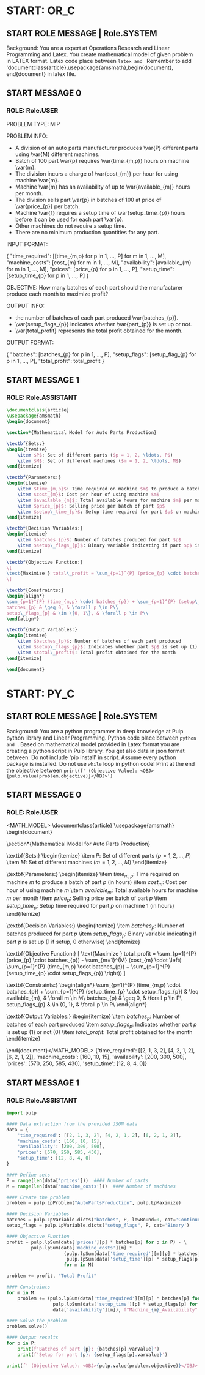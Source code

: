 # START: OR_C 
## START ROLE MESSAGE | Role.SYSTEM 
Background: You are a expert at Operations Research and Linear Programming and Latex. You create mathematical model of given problem in LATEX format. Latex code place between ```latex and ``` Remember to add 'documentclass{article},usepackage{amsmath},begin{document}, end{document} in latex file. 
## START MESSAGE 0 
### ROLE: Role.USER
<DESCRIPTION>
PROBLEM TYPE: MIP

PROBLEM INFO:

- A division of an auto parts manufacturer produces \var{P} different parts using \var{M} different machines.
- Batch of 100 part \var{p} requires \var{time_{m,p}} hours on machine \var{m}.
- The division incurs a charge of \var{cost_{m}} per hour for using machine \var{m}.
- Machine \var{m} has an availability of up to \var{available_{m}} hours per month.
- The division sells part \var{p} in batches of 100 at price of \var{price_{p}} per batch.
- Machine \var{1} requires a setup time of \var{setup_time_{p}} hours before it can be used for each part \var{p}.
- Other machines do not require a setup time.
- There are no minimum production quantities for any part.

INPUT FORMAT: 

{
    "time_required": [[time_{m,p} for p in 1, ..., P] for m in 1, ..., M],
    "machine_costs": [cost_{m} for m in 1, ..., M],
    "availability": [available_{m} for m in 1, ..., M],
    "prices": [price_{p} for p in 1, ..., P],
    "setup_time": [setup_time_{p} for p in 1, ..., P]
}

OBJECTIVE: How many batches of each part should the manufacturer produce each month to maximize profit?

OUTPUT INFO:

- the number of batches of each part produced \var{batches_{p}}.
- \var{setup_flags_{p}} indicates whether \var{part_{p}} is set up or not.
- \var{total_profit} represents the total profit obtained for the month.

OUTPUT FORMAT:

{
    "batches": [batches_{p} for p in 1, ..., P],
    "setup_flags": [setup_flag_{p} for p in 1, ..., P],
    "total_profit": total_profit
}
</DESCRIPTION>


## START MESSAGE 1 
### ROLE: Role.ASSISTANT
```latex
\documentclass{article}
\usepackage{amsmath}
\begin{document}

\section*{Mathematical Model for Auto Parts Production}

\textbf{Sets:}
\begin{itemize}
    \item $P$: Set of different parts ($p = 1, 2, \ldots, P$)
    \item $M$: Set of different machines ($m = 1, 2, \ldots, M$)
\end{itemize}

\textbf{Parameters:}
\begin{itemize}
    \item $time_{m,p}$: Time required on machine $m$ to produce a batch of part $p$ (in hours)
    \item $cost_{m}$: Cost per hour of using machine $m$
    \item $available_{m}$: Total available hours for machine $m$ per month
    \item $price_{p}$: Selling price per batch of part $p$
    \item $setup\_time_{p}$: Setup time required for part $p$ on machine 1 (in hours)
\end{itemize}

\textbf{Decision Variables:}
\begin{itemize}
    \item $batches_{p}$: Number of batches produced for part $p$
    \item $setup\_flags_{p}$: Binary variable indicating if part $p$ is set up (1 if setup, 0 otherwise)
\end{itemize}

\textbf{Objective Function:}
\[
\text{Maximize } total\_profit = \sum_{p=1}^{P} (price_{p} \cdot batches_{p}) - \sum_{m=1}^{M} (cost_{m} \cdot \left( \sum_{p=1}^{P} (time_{m,p} \cdot batches_{p}) + \sum_{p=1}^{P} (setup\_time_{p} \cdot setup\_flags_{p}) \right))
\]

\textbf{Constraints:}
\begin{align*}
\sum_{p=1}^{P} (time_{m,p} \cdot batches_{p}) + \sum_{p=1}^{P} (setup\_time_{p} \cdot setup\_flags_{p}) & \leq available_{m}, & \forall m \in M\\
batches_{p} & \geq 0, & \forall p \in P\\
setup\_flags_{p} & \in \{0, 1\}, & \forall p \in P\\
\end{align*}

\textbf{Output Variables:}
\begin{itemize}
    \item $batches_{p}$: Number of batches of each part produced
    \item $setup\_flags_{p}$: Indicates whether part $p$ is set up (1) or not (0)
    \item $total\_profit$: Total profit obtained for the month
\end{itemize}

\end{document}
```

# START: PY_C 
## START ROLE MESSAGE | Role.SYSTEM 
Background: You are a python programmer in deep knowledge at Pulp python library and Linear Programming. Python code place between ```python and ```. Based on mathematical model provided in Latex format you are creating a python script in Pulp library. You get also data in json format between: <DATA></DATA> Do not include 'pip install' in script. Assume every python package is installed. Do not use `while` loop in python code! Print at the end the objective between <OBJ></OBJ> `print(f' (Objective Value): <OBJ>{pulp.value(problem.objective)}</OBJ>')` 
## START MESSAGE 0 
### ROLE: Role.USER
<MATH_MODEL>
\documentclass{article}
\usepackage{amsmath}
\begin{document}

\section*{Mathematical Model for Auto Parts Production}

\textbf{Sets:}
\begin{itemize}
    \item $P$: Set of different parts ($p = 1, 2, \ldots, P$)
    \item $M$: Set of different machines ($m = 1, 2, \ldots, M$)
\end{itemize}

\textbf{Parameters:}
\begin{itemize}
    \item $time_{m,p}$: Time required on machine $m$ to produce a batch of part $p$ (in hours)
    \item $cost_{m}$: Cost per hour of using machine $m$
    \item $available_{m}$: Total available hours for machine $m$ per month
    \item $price_{p}$: Selling price per batch of part $p$
    \item $setup\_time_{p}$: Setup time required for part $p$ on machine 1 (in hours)
\end{itemize}

\textbf{Decision Variables:}
\begin{itemize}
    \item $batches_{p}$: Number of batches produced for part $p$
    \item $setup\_flags_{p}$: Binary variable indicating if part $p$ is set up (1 if setup, 0 otherwise)
\end{itemize}

\textbf{Objective Function:}
\[
\text{Maximize } total\_profit = \sum_{p=1}^{P} (price_{p} \cdot batches_{p}) - \sum_{m=1}^{M} (cost_{m} \cdot \left( \sum_{p=1}^{P} (time_{m,p} \cdot batches_{p}) + \sum_{p=1}^{P} (setup\_time_{p} \cdot setup\_flags_{p}) \right))
\]

\textbf{Constraints:}
\begin{align*}
\sum_{p=1}^{P} (time_{m,p} \cdot batches_{p}) + \sum_{p=1}^{P} (setup\_time_{p} \cdot setup\_flags_{p}) & \leq available_{m}, & \forall m \in M\\
batches_{p} & \geq 0, & \forall p \in P\\
setup\_flags_{p} & \in \{0, 1\}, & \forall p \in P\\
\end{align*}

\textbf{Output Variables:}
\begin{itemize}
    \item $batches_{p}$: Number of batches of each part produced
    \item $setup\_flags_{p}$: Indicates whether part $p$ is set up (1) or not (0)
    \item $total\_profit$: Total profit obtained for the month
\end{itemize}

\end{document}</MATH_MODEL>
<DATA>
{'time_required': [[2, 1, 3, 2], [4, 2, 1, 2], [6, 2, 1, 2]], 'machine_costs': [160, 10, 15], 'availability': [200, 300, 500], 'prices': [570, 250, 585, 430], 'setup_time': [12, 8, 4, 0]}</DATA>


## START MESSAGE 1 
### ROLE: Role.ASSISTANT
```python
import pulp

#### Data extraction from the provided JSON data
data = {
    'time_required': [[2, 1, 3, 2], [4, 2, 1, 2], [6, 2, 1, 2]],
    'machine_costs': [160, 10, 15],
    'availability': [200, 300, 500],
    'prices': [570, 250, 585, 430],
    'setup_time': [12, 8, 4, 0]
}

#### Define sets
P = range(len(data['prices']))  #### Number of parts
M = range(len(data['machine_costs']))  #### Number of machines

#### Create the problem
problem = pulp.LpProblem("AutoPartsProduction", pulp.LpMaximize)

#### Decision Variables
batches = pulp.LpVariable.dicts("batches", P, lowBound=0, cat='Continuous')
setup_flags = pulp.LpVariable.dicts("setup_flags", P, cat='Binary')

#### Objective Function
profit = pulp.lpSum(data['prices'][p] * batches[p] for p in P) - \
         pulp.lpSum(data['machine_costs'][m] * 
                     (pulp.lpSum(data['time_required'][m][p] * batches[p] for p in P) + 
                      pulp.lpSum(data['setup_time'][p] * setup_flags[p] for p in P)) 
                     for m in M)

problem += profit, "Total Profit"

#### Constraints
for m in M:
    problem += (pulp.lpSum(data['time_required'][m][p] * batches[p] for p in P) +
                 pulp.lpSum(data['setup_time'][p] * setup_flags[p] for p in P) <= 
                 data['availability'][m]), f"Machine_{m}_Availability"

#### Solve the problem
problem.solve()

#### Output results
for p in P:
    print(f'Batches of part {p}: {batches[p].varValue}')
    print(f'Setup for part {p}: {setup_flags[p].varValue}')

print(f' (Objective Value): <OBJ>{pulp.value(problem.objective)}</OBJ>')
```

